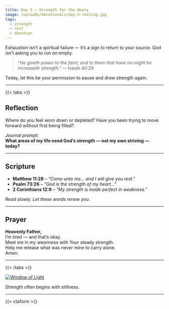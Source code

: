 ```yaml
---
title: Day 5 – Strength for the Weary
image: /uploads/devotionals/day-5-resting.jpg
tags:
  - strength
  - rest
  - devotion
---
```


Exhaustion isn’t a spiritual failure — it’s a sign to return to your source. God isn’t asking you to run on empty.

> _"He giveth power to the faint; and to them that have no might he increaseth strength."_ — Isaiah 40:29

Today, let this be your permission to pause and draw strength again.

---

{{< tabs >}}

## Reflection

Where do you feel worn down or depleted? Have you been trying to move forward without first being filled?

_Journal prompt:_  
**What areas of my life need God’s strength — not my own striving — today?**

---

## Scripture

- **Matthew 11:28** – _"Come unto me... and I will give you rest."_
- **Psalm 73:26** – _"God is the strength of my heart..."_
- **2 Corinthians 12:9** – _"My strength is made perfect in weakness."_

_Read slowly. Let these words renew you._

---

## Prayer

**Heavenly Father,**  
I’m tired — and that’s okay.  
Meet me in my weariness with Your steady strength.  
Help me release what was never mine to carry alone.  
Amen.

---

{{< /tabs >}}

[![Window of Light](/uploads/devotionals/day-5-resting.jpg)](/uploads/devotionals/day-5-resting.jpg)


Strength often begins with stillness.

---

{{< ctaform >}}
